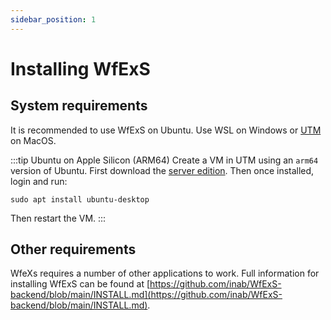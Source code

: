 ```yaml
---
sidebar_position: 1
---
```


# Installing WfExS

## System requirements
It is recommended to use WfExS on Ubuntu. Use WSL on Windows or [UTM](https://mac.getutm.app/) on MacOS.

:::tip Ubuntu on Apple Silicon (ARM64)
Create a VM in UTM using an `arm64` version of Ubuntu. First download the [server edition](https://ubuntu.com/download/server/arm). Then once installed, login and run:
```shell
sudo apt install ubuntu-desktop
```
Then restart the VM.
:::

## Other requirements
WfeXs requires a number of other applications to work. Full information for installing WfExS can be found at [https://github.com/inab/WfExS-backend/blob/main/INSTALL.md](https://github.com/inab/WfExS-backend/blob/main/INSTALL.md).
